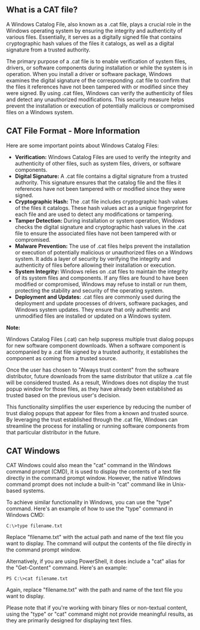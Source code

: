 ## What is a CAT file?

A Windows Catalog File, also known as a .cat file, plays a crucial role in the Windows operating system by ensuring the integrity and authenticity of various files. Essentially, it serves as a digitally signed file that contains cryptographic hash values of the files it catalogs, as well as a digital signature from a trusted authority.

The primary purpose of a .cat file is to enable verification of system files, drivers, or software components during installation or while the system is in operation. When you install a driver or software package, Windows examines the digital signature of the corresponding .cat file to confirm that the files it references have not been tampered with or modified since they were signed. By using .cat files, Windows can verify the authenticity of files and detect any unauthorized modifications. This security measure helps prevent the installation or execution of potentially malicious or compromised files on a Windows system.

## CAT File Format - More Information

Here are some important points about Windows Catalog Files:

- **Verification:** Windows Catalog Files are used to verify the integrity and authenticity of other files, such as system files, drivers, or software components.
- **Digital Signature:** A .cat file contains a digital signature from a trusted authority. This signature ensures that the catalog file and the files it references have not been tampered with or modified since they were signed.
- **Cryptographic Hash:** The .cat file includes cryptographic hash values of the files it catalogs. These hash values act as a unique fingerprint for each file and are used to detect any modifications or tampering.
- **Tamper Detection:** During installation or system operation, Windows checks the digital signature and cryptographic hash values in the .cat file to ensure the associated files have not been tampered with or compromised.
- **Malware Prevention:** The use of .cat files helps prevent the installation or execution of potentially malicious or unauthorized files on a Windows system. It adds a layer of security by verifying the integrity and authenticity of files before allowing their installation or execution.
- **System Integrity:** Windows relies on .cat files to maintain the integrity of its system files and components. If any files are found to have been modified or compromised, Windows may refuse to install or run them, protecting the stability and security of the operating system.
- **Deployment and Updates:** .cat files are commonly used during the deployment and update processes of drivers, software packages, and Windows system updates. They ensure that only authentic and unmodified files are installed or updated on a Windows system.

**Note:**

Windows Catalog Files (.cat) can help suppress multiple trust dialog popups for new software component downloads. When a software component is accompanied by a .cat file signed by a trusted authority, it establishes the component as coming from a trusted source.

Once the user has chosen to "Always trust content" from the software distributor, future downloads from the same distributor that utilize a .cat file will be considered trusted. As a result, Windows does not display the trust popup window for those files, as they have already been established as trusted based on the previous user's decision.

This functionality simplifies the user experience by reducing the number of trust dialog popups that appear for files from a known and trusted source. By leveraging the trust established through the .cat file, Windows can streamline the process for installing or running software components from that particular distributor in the future.

## CAT Windows

CAT Windows could also mean the "cat" command in the Windows command prompt (CMD), it is used to display the contents of a text file directly in the command prompt window. However, the native Windows command prompt does not include a built-in "cat" command like in Unix-based systems.

To achieve similar functionality in Windows, you can use the "type" command. Here's an example of how to use the "type" command in Windows CMD:

```
C:\>type filename.txt
```

Replace "filename.txt" with the actual path and name of the text file you want to display. The command will output the contents of the file directly in the command prompt window.

Alternatively, if you are using PowerShell, it does include a "cat" alias for the "Get-Content" command. Here's an example:

```
PS C:\>cat filename.txt
```

Again, replace "filename.txt" with the path and name of the text file you want to display.

Please note that if you're working with binary files or non-textual content, using the "type" or "cat" command might not provide meaningful results, as they are primarily designed for displaying text files.

